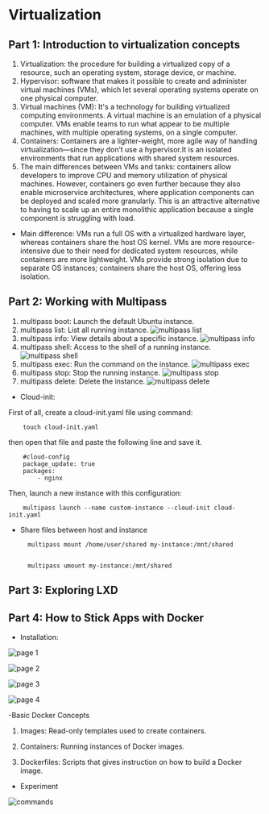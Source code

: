 # Virtualization

## Part 1: Introduction to virtualization concepts

1. Virtualization: the procedure for building a virtualized copy of a resource, such an operating system, storage device, or machine.
2. Hypervisor: software that makes it possible to create and administer virtual machines (VMs), which let several operating systems operate on one physical computer.
3. Virtual machines (VM):  It's a technology for building virtualized computing environments. A virtual machine is an emulation of a physical computer. VMs enable teams to run what appear to be multiple machines, with multiple operating systems, on a single computer.
4. Containers: Containers are a lighter-weight, more agile way of handling virtualization—since they don’t use a hypervisor.It is an isolated environments that run applications with shared system resources.
5. The main differences between VMs and tanks: containers allow developers to improve CPU and memory utilization of physical machines. However, containers go even further because they also enable microservice architectures, where application components can be deployed and scaled more granularly. This is an attractive alternative to having to scale up an entire monolithic application because a single component is struggling with load.

- Main difference: VMs run a full OS with a virtualized hardware layer, whereas containers share the host OS kernel. VMs are more resource-intensive due to their need for dedicated system resources, while containers are more lightweight. VMs provide strong isolation due to separate OS instances; containers share the host OS, offering less isolation.

## Part 2: Working with Multipass

1. multipass boot: Launch the default Ubuntu instance.
2. multipass list: List all running instance.
![multipass list](img/multipasslist.png)
3. multipass info: View details about a specific instance.
![multipass info](img/multipassinfo.png)
4. multipass shell: Access to the shell of a running instance.
![multipass shell](img/multipassshell.png)
5. multipass exec: Run the command on the instance.
![multipass exec](img/multipassexec.png)
6. multipass stop: Stop the running instance.
![multipass stop](img/multipassstop.png)
7. multipass delete: Delete the instance.
![multipass delete](img/multipassdelete.png)

- Cloud-init: 

First of all, create a cloud-init.yaml file using command:

        touch cloud-init.yaml

then open that file and paste the following line and save it.

        #cloud-config
        package_update: true
        packages:
            - nginx

Then, launch a new instance with this configuration:

        multipass launch --name custom-instance --cloud-init cloud-init.yaml

- Share files between host and instance

        multipass mount /home/user/shared my-instance:/mnt/shared


        multipass umount my-instance:/mnt/shared


## Part 3: Exploring LXD

## Part 4: How to Stick Apps with Docker

- Installation:

![page 1](img/docker.png)

![page 2](img/containers.png)

![page 3](img/Dockerimage.png)

![page 4](img/learningpanal.png)

-Basic Docker Concepts

1. Images: Read-only templates used to create containers.

2. Containers: Running instances of Docker images.

3. Dockerfiles: Scripts that gives instruction on how to build a Docker image.

- Experiment

![commands](img/dockercontainer.png)